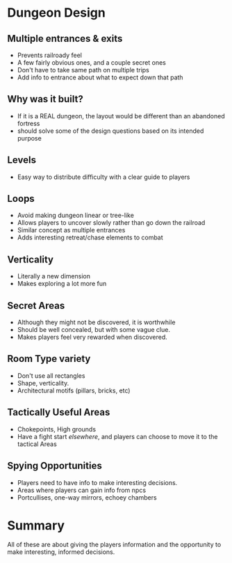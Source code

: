 # Dungeon Design

## Multiple entrances & exits
- Prevents railroady feel
- A few fairly obvious ones, and a couple secret ones
- Don't have to take same path on multiple trips
- Add info to entrance about what to expect down that path

## Why was it built?
- If it is a REAL dungeon, the layout would be different than an abandoned fortress
- should solve some of the design questions based on its intended purpose

## Levels
- Easy way to distribute difficulty with a clear guide to players

## Loops
- Avoid making dungeon linear or tree-like
- Allows players to uncover slowly rather than go down the railroad
- Similar concept as multiple entrances
- Adds interesting retreat/chase elements to combat

## Verticality
- Literally a new dimension
- Makes exploring a lot more fun

## Secret Areas
- Although they might not be discovered, it is worthwhile
- Should be well concealed, but with some vague clue.
- Makes players feel very rewarded when discovered.

## Room Type variety
- Don't use all rectangles
- Shape, verticality.
- Architectural motifs (pillars, bricks, etc)
  
## Tactically Useful Areas
- Chokepoints, High grounds
- Have a fight start _elsewhere_, and players can choose to move it to the tactical Areas

## Spying Opportunities
- Players need to have info to make interesting decisions.
- Areas where players can gain info from npcs
- Portcullises, one-way mirrors, echoey chambers

# Summary
All of these are about giving the players information and the opportunity to make interesting, informed decisions.
